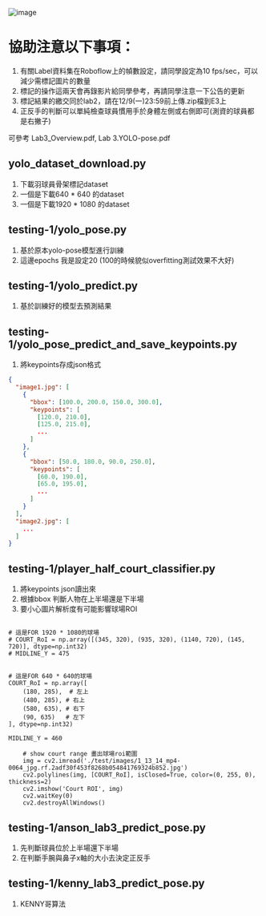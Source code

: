 ![image](https://github.com/user-attachments/assets/eb98e480-b8f2-4cb5-9f8c-6741de3bd371)


<h1>協助注意以下事項：  </h1> 

1. 有關Label資料集在Roboflow上的幀數設定，請同學設定為10 fps/sec，可以減少需標記圖片的數量
2. 標記的操作這兩天會再錄影片給同學參考，再請同學注意一下公告的更新  
3. 標記結果的繳交同於lab2，請在12/9(一)23:59前上傳.zip檔到E3上  
4. 正反手的判斷可以單純檢查球員慣用手於身體左側或右側即可(測資的球員都是右撇子)

可參考 Lab3_Overview.pdf, Lab 3.YOLO-pose.pdf


<h2>yolo_dataset_download.py   </h2>

1. 下載羽球員骨架標記dataset
2. 一個是下載640 * 640 的dataset
3. 一個是下載1920 * 1080 的dataset

  
<h2>testing-1/yolo_pose.py   </h2>

1. 基於原本yolo-pose模型進行訓練
2. 這邊epochs 我是設定20 (100的時候貌似overfitting測試效果不大好)

  

<h2>testing-1/yolo_predict.py   </h2>

1. 基於訓練好的模型去預測結果

  

<h2>testing-1/yolo_pose_predict_and_save_keypoints.py   </h2>

1. 將keypoints存成json格式


```json
{
  "image1.jpg": [
    {
      "bbox": [100.0, 200.0, 150.0, 300.0],
      "keypoints": [
        [120.0, 210.0],
        [125.0, 215.0],
        ...
      ]
    },
    {
      "bbox": [50.0, 180.0, 90.0, 250.0],
      "keypoints": [
        [60.0, 190.0],
        [65.0, 195.0],
        ...
      ]
    }
  ],
  "image2.jpg": [
    ...
  ]
}
```
  

<h2>testing-1/player_half_court_classifier.py   </h2>

1. 將keypoints json讀出來
2. 根據bbox 判斷人物在上半場還是下半場
3. 要小心圖片解析度有可能影響球場ROI

```

# 這是FOR 1920 * 1080的球場
# COURT_RoI = np.array([(345, 320), (935, 320), (1140, 720), (145, 720)], dtype=np.int32)
# MIDLINE_Y = 475


# 這是FOR 640 * 640的球場
COURT_RoI = np.array([
    (180, 285),  # 左上
    (480, 285), # 右上
    (580, 635), # 右下
    (90, 635)   # 左下
], dtype=np.int32)

MIDLINE_Y = 460
```

```
    # show court range 畫出球場roi範圍
    img = cv2.imread('./test/images/1_13_14_mp4-0064_jpg.rf.2adf30f453f8268b054841769324b852.jpg')
    cv2.polylines(img, [COURT_RoI], isClosed=True, color=(0, 255, 0), thickness=2)
    cv2.imshow('Court ROI', img)
    cv2.waitKey(0)
    cv2.destroyAllWindows()
```

  
<h2>testing-1/anson_lab3_predict_pose.py   </h2>

1. 先判斷球員位於上半場還下半場
2. 在判斷手腕與鼻子x軸的大小去決定正反手

  
<h2>testing-1/kenny_lab3_predict_pose.py   </h2>

1. KENNY哥算法

  
